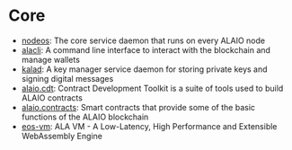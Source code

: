 # Core

* [nodeos]: The core service daemon that runs on every ALAIO node
* [alacli]: A command line interface to interact with the blockchain and manage wallets
* [kalad]: A key manager service daemon for storing private keys and signing digital messages
* [alaio.cdt]: Contract Development Toolkit is a suite of tools used to build ALAIO contracts
* [alaio.contracts]: Smart contracts that provide some of the basic functions of the ALAIO blockchain
* [eos-vm]: ALA VM - A Low-Latency, High Performance and Extensible WebAssembly Engine

[nodeos]:#
[alacli]:#
[kalad]:#
[alaio.cdt]:#
[alaio.contracts]:#
[eos-vm]:#
